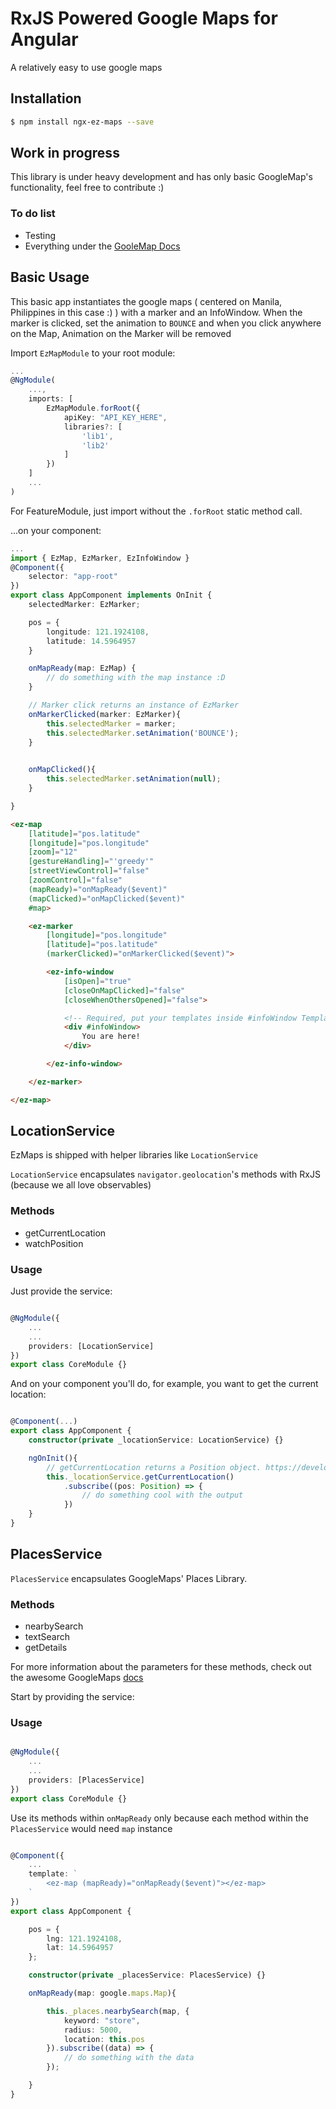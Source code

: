 # RxJS Powered Google Maps for Angular

A relatively easy to use google maps

## Installation

```bash
$ npm install ngx-ez-maps --save

```

## Work in progress

This library is under heavy development and has only basic GoogleMap's functionality, feel free to contribute :)

### To do list

- Testing 
- Everything under the [GooleMap Docs](https://developers.google.com/maps/documentation/javascript/)

## Basic Usage

This basic app instantiates the google maps ( centered on Manila, Philippines in this case :) ) with a marker and an InfoWindow. When the marker is clicked, set the animation to `BOUNCE` and when you click anywhere on the Map, Animation on the Marker will be removed

Import `EzMapModule` to your root module:

```typescript
...
@NgModule(
    ...,
    imports: [
        EzMapModule.forRoot({
            apiKey: "API_KEY_HERE",
            libraries?: [
                'lib1',
                'lib2'
            ]
        })
    ]
    ...
)
```

For FeatureModule, just import without the `.forRoot` static method call.

...on your component:

```typescript
...
import { EzMap, EzMarker, EzInfoWindow }
@Component({
    selector: "app-root"
})
export class AppComponent implements OnInit {
    selectedMarker: EzMarker;

    pos = {
        longitude: 121.1924108,
        latitude: 14.5964957
    }

    onMapReady(map: EzMap) {
        // do something with the map instance :D
    }

    // Marker click returns an instance of EzMarker
    onMarkerClicked(marker: EzMarker){
        this.selectedMarker = marker;
        this.selectedMarker.setAnimation('BOUNCE');
    }

    
    onMapClicked(){
        this.selectedMarker.setAnimation(null);
    }

}
```

```html
<ez-map
    [latitude]="pos.latitude"
    [longitude]="pos.longitude"
    [zoom]="12"
    [gestureHandling]="'greedy'"
    [streetViewControl]="false"
    [zoomControl]="false"
    (mapReady)="onMapReady($event)"
    (mapClicked)="onMapClicked($event)"
    #map>

    <ez-marker
        [longitude]="pos.longitude"
        [latitude]="pos.latitude"
        (markerClicked)="onMarkerClicked($event)">

        <ez-info-window
            [isOpen]="true"
            [closeOnMapClicked]="false"
            [closeWhenOthersOpened]="false">

            <!-- Required, put your templates inside #infoWindow Template Ref -->
            <div #infoWindow>
                You are here!
            </div>

        </ez-info-window>

    </ez-marker>

</ez-map>

```

## LocationService

EzMaps is shipped with helper libraries like `LocationService`

`LocationService` encapsulates `navigator.geolocation`'s methods with RxJS (because we all love observables) 

### Methods
- getCurrentLocation
- watchPosition

### Usage

Just provide the service:

```typescript

@NgModule({
    ...
    ...
    providers: [LocationService]
})
export class CoreModule {}

```

And on your component you'll do, for example, you want to get the current location:

```typescript

@Component(...)
export class AppComponent {
    constructor(private _locationService: LocationService) {}

    ngOnInit(){
        // getCurrentLocation returns a Position object. https://developer.mozilla.org/en-US/docs/Web/API/Position
        this._locationService.getCurrentLocation()
            .subscribe((pos: Position) => {
                // do something cool with the output
            })
    }
}

```

## PlacesService

`PlacesService` encapsulates GoogleMaps' Places Library.

### Methods

- nearbySearch
- textSearch
- getDetails

For more information about the parameters for these methods, check out the awesome GoogleMaps [docs](https://developers.google.com/maps/documentation/javascript/places)

Start by providing the service: 

### Usage

```typescript

@NgModule({
    ...
    ...
    providers: [PlacesService]
})
export class CoreModule {}

```

Use its methods within `onMapReady` only because each method within the `PlacesService` would need `map` instance

```typescript

@Component({
    ...
    template: `
        <ez-map (mapReady)="onMapReady($event)"></ez-map>
    `
})
export class AppComponent {

    pos = {
        lng: 121.1924108,
        lat: 14.5964957
    };

    constructor(private _placesService: PlacesService) {}

    onMapReady(map: google.maps.Map){

        this._places.nearbySearch(map, {
            keyword: "store",
            radius: 5000,
            location: this.pos
        }).subscribe((data) => {
            // do something with the data
        });

    }
}

```
